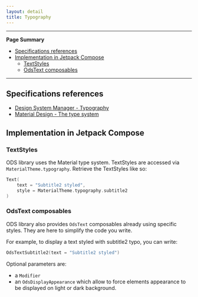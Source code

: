 ```yaml
---
layout: detail
title: Typography
---
```


---

**Page Summary**

* [Specifications references](#specifications-references)
* [Implementation in Jetpack Compose](#implementation-in-jetpack-compose)
  * [TextStyles](#textstyles)
  * [OdsText composables](#odstext-composables)

---

## Specifications references

- [Design System Manager - Typography](https://system.design.orange.com/0c1af118d/p/90d1e5-typography)
- [Material Design - The type system](https://material.io/design/typography/the-type-system.html#type-scale)

## Implementation in Jetpack Compose

### TextStyles

ODS library uses the Material type system.
TextStyles are accessed via `MaterialTheme.typography`. Retrieve the TextStyles like so:

```kotlin
Text(
    text = "Subtitle2 styled",
    style = MaterialTheme.typography.subtitle2
)
```

### OdsText composables

ODS library also provides `OdsText` composables already using specific styles. They are here to simplify the code you write.

For example, to display a text styled with subtitle2 typo, you can write:

```kotlin
OdsTextSubtitle2(text = "Subtitle2 styled")
```

Optional parameters are:
- a `Modifier`
- an `OdsDisplayAppearance` which allow to force elements appearance to be displayed on light or dark background.
